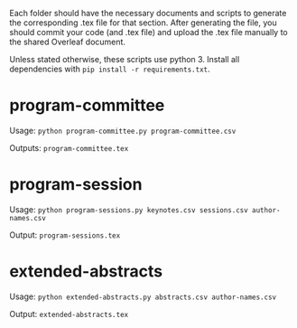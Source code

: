 Each folder should have the necessary documents and scripts to generate the corresponding .tex file for that section. After generating the file, you should commit your code (and .tex file) and upload the .tex file manually to the shared Overleaf document.

Unless stated otherwise, these scripts use python 3. Install all dependencies with `pip install -r requirements.txt`.

# program-committee

Usage: `python program-committee.py program-committee.csv`

Outputs: `program-committee.tex`

# program-session

Usage: `python program-sessions.py keynotes.csv sessions.csv author-names.csv`

Output: `program-sessions.tex`


# extended-abstracts

Usage: `python extended-abstracts.py abstracts.csv author-names.csv`

Output: `extended-abstracts.tex`
